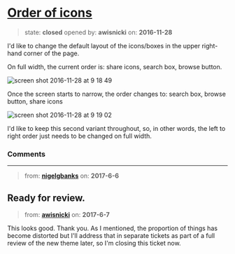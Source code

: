 # [Order of icons](https://github.com/livingstoneonline/livingstoneonline/issues/112)

> state: **closed** opened by: **awisnicki** on: **2016-11-28**

I&#x27;d like to change the default layout of the icons/boxes in the upper right-hand corner of the page. 

On full width, the current order is: share icons, search box, browse button.

![screen shot 2016-11-28 at 9 18 49](https://cloud.githubusercontent.com/assets/12518623/20673783/14754150-b54c-11e6-93f0-aa841691669c.png)

Once the screen starts to narrow, the order changes to: search box, browse button, share icons

![screen shot 2016-11-28 at 9 19 02](https://cloud.githubusercontent.com/assets/12518623/20673765/05853380-b54c-11e6-9239-3892a43520b9.png)

I&#x27;d like to keep this second variant throughout, so, in other words, the left to right order just needs to be changed on full width.


### Comments

---
> from: [**nigelgbanks**](https://github.com/livingstoneonline/livingstoneonline/issues/112#issuecomment-306583445) on: **2017-6-6**

Ready for review.
---
> from: [**awisnicki**](https://github.com/livingstoneonline/livingstoneonline/issues/112#issuecomment-306937327) on: **2017-6-7**

This looks good. Thank you. As I mentioned, the proportion of things has become distorted but I&#x27;ll address that in separate tickets as part of a full review of the new theme later, so I&#x27;m closing this ticket now.

